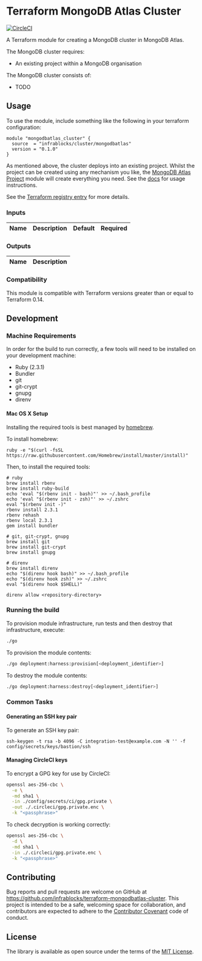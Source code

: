 Terraform MongoDB Atlas Cluster
===============================

[![CircleCI](https://circleci.com/gh/infrablocks/terraform-mongodbatlas-cluster.svg?style=svg)](https://circleci.com/gh/infrablocks/terraform-mongodbatlas-cluster)

A Terraform module for creating a MongoDB cluster in MongoDB Atlas.

The MongoDB cluster requires:
* An existing project within a MongoDB organisation

The MongoDB cluster consists of:
* TODO

Usage
-----

To use the module, include something like the following in your terraform 
configuration:

```hcl-terraform
module "mongodbatlas_cluster" {
  source  = "infrablocks/cluster/mongodbatlas"
  version = "0.1.0"
}
```

As mentioned above, the cluster deploys into an existing project. 
Whilst the project can be created using any mechanism you like, the 
[MongoDB Atlas Project](https://github.com/infrablocks/terraform-mongodbatlas-project)
module will create everything you need. See the 
[docs](https://github.com/infrablocks/terraform-mongodbatlas-project/blob/master/README.md)
for usage instructions.

See the 
[Terraform registry entry](https://registry.terraform.io/modules/infrablocks/cluster/mongodbatlas/latest) 
for more details.

### Inputs

| Name                             | Description                                                                   | Default             | Required                             |
|----------------------------------|-------------------------------------------------------------------------------|:-------------------:|:------------------------------------:|


### Outputs

| Name                                    | Description                                               |
|-----------------------------------------|-----------------------------------------------------------|

### Compatibility

This module is compatible with Terraform versions greater than or equal to 
Terraform 0.14.

Development
-----------

### Machine Requirements

In order for the build to run correctly, a few tools will need to be installed 
on your development machine:

* Ruby (2.3.1)
* Bundler
* git
* git-crypt
* gnupg
* direnv

#### Mac OS X Setup

Installing the required tools is best managed by [homebrew](http://brew.sh).

To install homebrew:

```
ruby -e "$(curl -fsSL https://raw.githubusercontent.com/Homebrew/install/master/install)"
```

Then, to install the required tools:

```
# ruby
brew install rbenv
brew install ruby-build
echo 'eval "$(rbenv init - bash)"' >> ~/.bash_profile
echo 'eval "$(rbenv init - zsh)"' >> ~/.zshrc
eval "$(rbenv init -)"
rbenv install 2.3.1
rbenv rehash
rbenv local 2.3.1
gem install bundler

# git, git-crypt, gnupg
brew install git
brew install git-crypt
brew install gnupg

# direnv
brew install direnv
echo "$(direnv hook bash)" >> ~/.bash_profile
echo "$(direnv hook zsh)" >> ~/.zshrc
eval "$(direnv hook $SHELL)"

direnv allow <repository-directory>
```

### Running the build

To provision module infrastructure, run tests and then destroy that 
infrastructure, execute:

```bash
./go
```

To provision the module contents:

```bash
./go deployment:harness:provision[<deployment_identifier>]
```

To destroy the module contents:

```bash
./go deployment:harness:destroy[<deployment_identifier>]
```

### Common Tasks

#### Generating an SSH key pair

To generate an SSH key pair:

```
ssh-keygen -t rsa -b 4096 -C integration-test@example.com -N '' -f config/secrets/keys/bastion/ssh
```

#### Managing CircleCI keys

To encrypt a GPG key for use by CircleCI:

```bash
openssl aes-256-cbc \
  -e \
  -md sha1 \
  -in ./config/secrets/ci/gpg.private \
  -out ./.circleci/gpg.private.enc \
  -k "<passphrase>"
```

To check decryption is working correctly:

```bash
openssl aes-256-cbc \
  -d \
  -md sha1 \
  -in ./.circleci/gpg.private.enc \
  -k "<passphrase>"
```

Contributing
------------

Bug reports and pull requests are welcome on GitHub at 
https://github.com/infrablocks/terraform-mongodbatlas-cluster. 
This project is intended to be a safe, welcoming space for collaboration, and 
contributors are expected to adhere to the 
[Contributor Covenant](http://contributor-covenant.org) code of conduct.


License
-------

The library is available as open source under the terms of the 
[MIT License](http://opensource.org/licenses/MIT).
